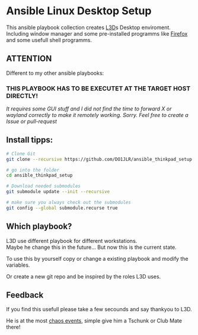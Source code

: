  Ansible Linux Desktop Setup
==========================
This ansible playbook collection creates [L3D](https://chaos.social/@l3d)s Desktop enviroment. Including window manager and some pre-installed programms like [Firefox](https://www.mozilla.org/de/firefox/new/) and some usefull shell programms.

 ATTENTION
-------------
Different to my other ansible playbooks:

### THIS PLAYBOOK HAS TO BE EXECUTET AT THE TARGET HOST DIRECTLY!

*It requires some GUI stuff and I did not find the time to forward X or wayland correctly to make it remotely working. Sorry. Feel free to create a Issue or pull-request*

  Install tipps:
-----------------------
```bash
# Clone Git
git clone --recursive https://github.com/DO1JLR/ansible_thinkpad_setup.git ansible_thinkpad_setup

# go into the folder
cd ansible_thinkpad_setup

# Download needed submodules
git submodule update --init --recursive

# make sure you always check out the submodules
git config --global submodule.recurse true
```

 Which playbook?
---------------
L3D use different playbook for different workstations.<br/>
Maybe he change this in the future... But now this is the current state.

To use this by yourself copy or change a existing playbook and modify the variables.

Or create a new git repo and be inspired by the roles L3D uses.


 Feedback
------------
If you find this usefull please take a few secounds and say thankyou to L3D.

He is at the most [chaos events](https://events.ccc.de), simple give him a Tschunk or Club Mate there!
